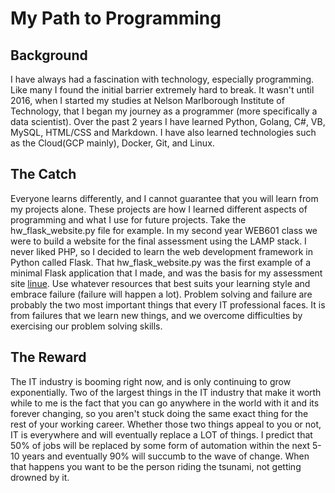 # My Path to Programming

## Background
I have always had a fascination with technology, especially programming. Like many I found the initial barrier extremely hard to break. It wasn't until 2016, when I started my studies at Nelson Marlborough Institute of Technology, that I began my journey as a programmer (more specifically a data scientist). Over the past 2 years I have learned Python, Golang, C#, VB, MySQL, HTML/CSS and Markdown. I have also learned technologies such as the Cloud(GCP mainly), Docker, Git, and Linux.

## The Catch
Everyone learns differently, and I cannot guarantee that you will learn from my projects alone. These projects are how I learned different aspects of programming and what I use for future projects. Take the hw_flask_website.py file for example. In my second year WEB601 class we were to build a website for the final assessment using the LAMP stack. I never liked PHP, so I decided to learn the web development framework in Python called Flask. That hw_flask_website.py was the first example of a minimal Flask application that I made, and was the basis for my assessment site [linue](https://github.com/OGLinuk/linue). Use whatever resources that best suits your learning style and embrace failure (failure will happen a lot). Problem solving and failure are probably the two most important things that every IT professional faces. It is from failures that we learn new things, and we overcome difficulties by exercising our problem solving skills.

## The Reward
The IT industry is booming right now, and is only continuing to grow exponentially. Two of the largest things in the IT industry that make it worth while to me is the fact that you can go anywhere in the world with it and its forever changing, so you aren't stuck doing the same exact thing for the rest of your working career. Whether those two things appeal to you or not, IT is everywhere and will eventually replace a LOT of things. I predict that 50% of jobs will be replaced by some form of automation within the next 5-10 years and eventually 90% will succumb to the wave of change. When that happens you want to be the person riding the tsunami, not getting drowned by it.
